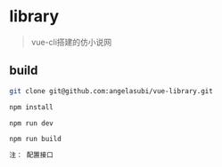 # library

> vue-cli搭建的仿小说网

## build

``` bash
git clone git@github.com:angelasubi/vue-library.git

npm install

npm run dev

npm run build

注： 配置接口
